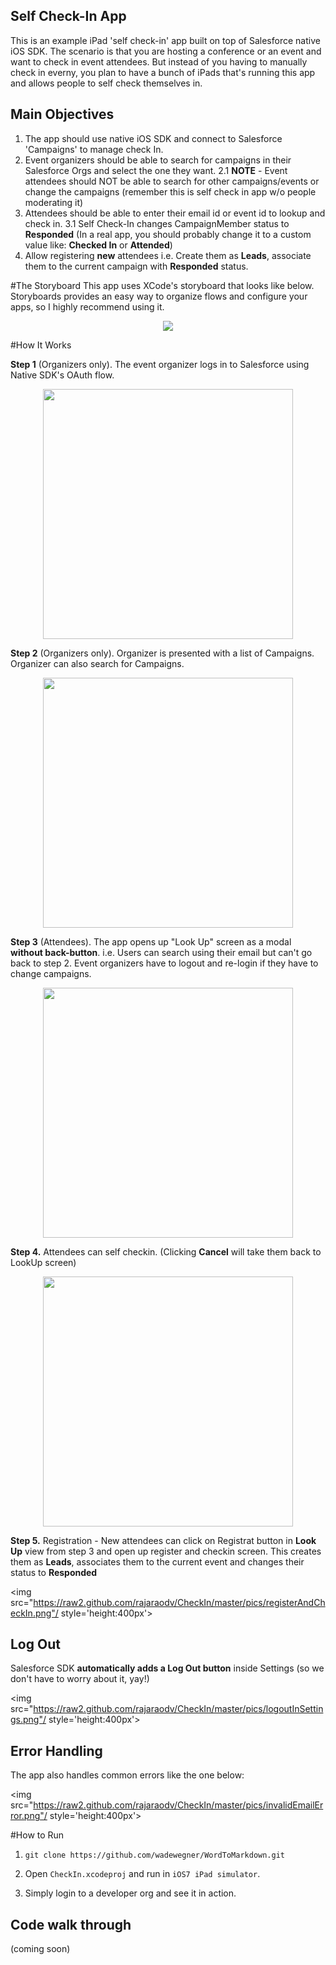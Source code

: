 ## Self Check-In AppThis is an example iPad 'self check-in' app built on top of Salesforce native iOS SDK. The scenario is that you are hosting a conference or an event and want to check in event attendees. But instead of you having to manually check in everny, you plan to have a bunch of iPads that's running this app and allows people to self check themselves in.## Main Objectives1. The app should use native iOS SDK and connect to Salesforce 'Campaigns' to manage check In.2. Event organizers should be able to search for campaigns in their Salesforce Orgs and select the one they want.	2.1 **NOTE** - Event attendees should NOT be able to search for other campaigns/events or change the campaigns (remember this is self check in app w/o people moderating it)3. Attendees should be able to enter their email id or event id to lookup and check in.	3.1 Self Check-In changes CampaignMember status to **Responded** (In a real app, you should probably change it to a custom value like: **Checked In** or **Attended**)4. Allow registering **new** attendees i.e. Create them as **Leads**, associate them to the current campaign with **Responded** status.#The StoryboardThis app uses XCode's storyboard that looks like below. Storyboards provides an easy way to organize flows and configure your apps, so I highly recommend using it.<p align='center'>  <img src="https://raw2.github.com/rajaraodv/CheckIn/master/pics/storyboard.png"/> 
  
#How It Works**Step 1** (Organizers only). The event organizer logs in to Salesforce using Native SDK's OAuth flow.<p align='center'>  <img src="https://raw2.github.com/rajaraodv/CheckIn/master/pics/oauthLogin.png"/ style='height:400px'>   **Step 2** (Organizers only). Organizer is presented with a list of Campaigns. Organizer can also search for Campaigns.<p align='center'>  <img src="https://raw2.github.com/rajaraodv/CheckIn/master/pics/campaignsList.png"/ style='height:400px'>   **Step 3** (Attendees). The app opens up "Look Up" screen as a modal **without back-button**. i.e. Users can search using their email but can't go back to step 2. Event organizers have to logout and re-login if they have to change campaigns.<p align='center'>  <img src="https://raw2.github.com/rajaraodv/CheckIn/master/pics/lookUp.png"/ style='height:400px'>   **Step 4.** Attendees can self checkin. (Clicking **Cancel** will take them back to LookUp screen)<p align='center'>  <img src="https://raw2.github.com/rajaraodv/CheckIn/master/pics/checkInSuccessful2.png"/ style='height:400px'>   **Step 5.** Registration - New attendees can click on Registrat button in **Look Up** view from step 3 and open up register and checkin screen. This creates them as **Leads**, associates them to the current event and changes their status to **Responded**  <img src="https://raw2.github.com/rajaraodv/CheckIn/master/pics/registerAndCheckIn.png"/ style='height:400px'>     ## Log OutSalesforce SDK **automatically adds a Log Out button** inside Settings (so we don't have to worry about it, yay!)
  <img src="https://raw2.github.com/rajaraodv/CheckIn/master/pics/logoutInSettings.png"/ style='height:400px'> 
  
## Error Handling
The app also handles common errors like the one below:
  <img src="https://raw2.github.com/rajaraodv/CheckIn/master/pics/invalidEmailError.png"/ style='height:400px'>   #How to Run
1. `git clone https://github.com/wadewegner/WordToMarkdown.git`
2. Open `CheckIn.xcodeproj` and run in `iOS7 iPad simulator`.
3. Simply login to a developer org and see it in action.  ## Code walk through(coming soon)  	  